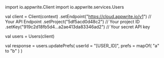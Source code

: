import io.appwrite.Client
import io.appwrite.services.Users

val client = Client(context)
    .setEndpoint("https://cloud.appwrite.io/v1") // Your API Endpoint
    .setProject("5df5acd0d48c2") // Your project ID
    .setKey("919c2d18fb5d4...a2ae413da83346ad2") // Your secret API key

val users = Users(client)

val response = users.updatePrefs(
    userId = "[USER_ID]",
    prefs = mapOf( "a" to "b" )
)
